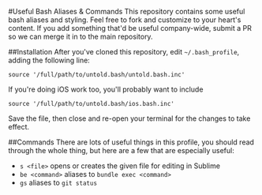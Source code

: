 #Useful Bash Aliases & Commands
This repository contains some useful bash aliases and styling. Feel free to fork and customize to your heart's content. If you add something that'd be useful company-wide, submit a PR so we can merge it in to the main repository.

##Installation
After you've cloned this repository, edit `~/.bash_profile`, adding the following line:

```source '/full/path/to/untold.bash/untold.bash.inc'```

If you're doing iOS work too, you'll probably want to include 

```source '/full/path/to/untold.bash/ios.bash.inc'```


Save the file, then close and re-open your terminal for the changes to take effect.

##Commands
There are lots of useful things in this profile, you should read through the whole thing, but here are a few that are especially useful: 

* `s <file>` opens or creates the given file for editing in Sublime
* `be <command>` aliases to `bundle exec <command>`
* `gs` aliases to `git status`
